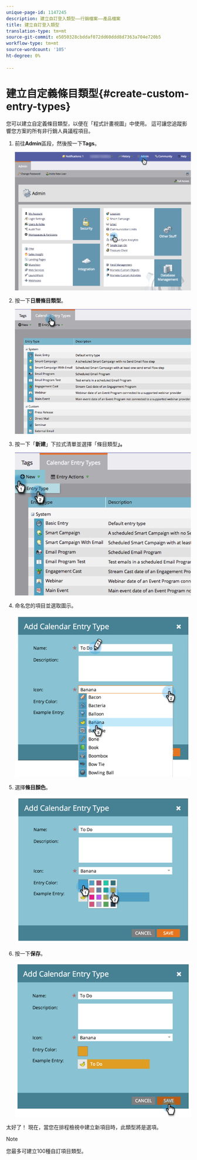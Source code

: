 ```yaml
---
unique-page-id: 1147245
description: 建立自訂登入類型——行銷檔案——產品檔案
title: 建立自訂登入類型
translation-type: tm+mt
source-git-commit: e5050328cbddaf072dd60ddd8d7363a704e720b5
workflow-type: tm+mt
source-wordcount: '105'
ht-degree: 0%

---
```



# 建立自定義條目類型{#create-custom-entry-types}

您可以建立自定義條目類型，以便在「程式計畫視圖」中使用。 這可讓您追蹤影響您方案的所有非行銷人員議程項目。

1. 前往&#x200B;**Admin**&#x200B;區段，然後按一下&#x200B;**Tags**。

   ![](assets/admintags.png)

1. 按一下&#x200B;**日曆條目類型**。

   ![](assets/image2014-9-15-15-3a41-3a33.png)

1. 按一下「**新建**」下拉式清單並選擇「條目類型&#x200B;**」。**

   ![](assets/image2014-9-15-15-3a41-3a58.png)

1. 命名您的項目並選取圖示。

   ![](assets/image2014-9-15-16-3a11-3a24.png)

1. 選擇&#x200B;**條目顏色**。

   ![](assets/image2014-9-15-16-3a3-3a55.png)

1. 按一下&#x200B;**保存**。

   ![](assets/image2014-9-15-16-3a4-3a14.png)

太好了！ 現在，當您在排程檢視中建立新項目時，此類型將是選項。

>[!NOTE]
>
>您最多可建立100種自訂項目類型。
